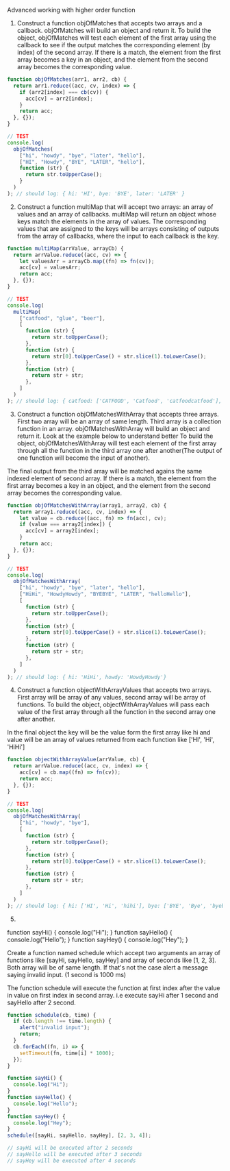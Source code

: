 Advanced working with higher order function

1. Construct a function objOfMatches that accepts two arrays and a callback. objOfMatches will build an object and return it. To build the object, objOfMatches will test each element of the first array using the callback to see if the output matches the corresponding element (by index) of the second array. If there is a match, the element from the first array becomes a key in an object, and the element from the second array becomes the corresponding value.

```js
function objOfMatches(arr1, arr2, cb) {
  return arr1.reduce((acc, cv, index) => {
    if (arr2[index] === cb(cv)) {
      acc[cv] = arr2[index];
    }
    return acc;
  }, {});
}

// TEST
console.log(
  objOfMatches(
    ["hi", "howdy", "bye", "later", "hello"],
    ["HI", "Howdy", "BYE", "LATER", "hello"],
    function (str) {
      return str.toUpperCase();
    }
  )
); // should log: { hi: 'HI', bye: 'BYE', later: 'LATER' }
```

2. Construct a function multiMap that will accept two arrays: an array of values and an array of callbacks. multiMap will return an object whose keys match the elements in the array of values. The corresponding values that are assigned to the keys will be arrays consisting of outputs from the array of callbacks, where the input to each callback is the key.

```js
function multiMap(arrValue, arrayCb) {
  return arrValue.reduce((acc, cv) => {
    let valuesArr = arrayCb.map((fn) => fn(cv));
    acc[cv] = valuesArr;
    return acc;
  }, {});
}

// TEST
console.log(
  multiMap(
    ["catfood", "glue", "beer"],
    [
      function (str) {
        return str.toUpperCase();
      },
      function (str) {
        return str[0].toUpperCase() + str.slice(1).toLowerCase();
      },
      function (str) {
        return str + str;
      },
    ]
  )
); // should log: { catfood: ['CATFOOD', 'Catfood', 'catfoodcatfood'], glue: ['GLUE', 'Glue', 'glueglue'], beer: ['BEER', 'Beer', 'beerbeer'] }
```

3. Construct a function objOfMatchesWithArray that accepts three arrays. First two array will be an array of same length. Third array is a collection function in an array. objOfMatchesWithArray will build an object and return it. Look at the example below to understand better
   To build the object, objOfMatchesWithArray will test each element of the first array through all the function in the third array one after another(The output of one function will become the input of another).

The final output from the third array will be matched agains the same indexed element of second array. If there is a match, the element from the first array becomes a key in an object, and the element from the second array becomes the corresponding value.

```js
function objOfMatchesWithArray(array1, array2, cb) {
  return array1.reduce((acc, cv, index) => {
    let value = cb.reduce((acc, fn) => fn(acc), cv);
    if (value === array2[index]) {
      acc[cv] = array2[index];
    }
    return acc;
  }, {});
}

// TEST
console.log(
  objOfMatchesWithArray(
    ["hi", "howdy", "bye", "later", "hello"],
    ["HiHi", "HowdyHowdy", "BYEBYE", "LATER", "helloHello"],
    [
      function (str) {
        return str.toUpperCase();
      },
      function (str) {
        return str[0].toUpperCase() + str.slice(1).toLowerCase();
      },
      function (str) {
        return str + str;
      },
    ]
  )
); // should log: { hi: 'HiHi', howdy: 'HowdyHowdy'}
```

4. Construct a function objectWithArrayValues that accepts two arrays. First array will be array of any values, second array will be array of functions.
   To build the object, objectWithArrayValues will pass each value of the first array through all the function in the second array one after another.

In the final object the key will be the value form the first array like hi and value will be an array of values returned from each function like ['HI', 'Hi', 'HiHi']

```js
function objectWithArrayValue(arrValue, cb) {
  return arrValue.reduce((acc, cv, index) => {
    acc[cv] = cb.map((fn) => fn(cv));
    return acc;
  }, {});
}

// TEST
console.log(
  objOfMatchesWithArray(
    ["hi", "howdy", "bye"],
    [
      function (str) {
        return str.toUpperCase();
      },
      function (str) {
        return str[0].toUpperCase() + str.slice(1).toLowerCase();
      },
      function (str) {
        return str + str;
      },
    ]
  )
); // should log: { hi: ['HI', 'Hi', 'hihi'], bye: ['BYE', 'Bye', 'byebye'], later: ['LATER', 'Later', 'laterlater'] }
```

5.

function sayHi() {
console.log("Hi");
}
function sayHello() {
console.log("Hello");
}
function sayHey() {
console.log("Hey");
}

Create a function named schedule which accept two arguments an array of functions like [sayHi, sayHello, sayHey] and array of seconds like [1, 2, 3]. Both array will be of same length. If that's not the case alert a message saying invalid input. (1 second is 1000 ms)

The function schedule will execute the function at first index after the value in value on first index in second array. i.e execute sayHi after 1 second and sayHello after 2 second.

```js
function schedule(cb, time) {
  if (cb.length !== time.length) {
    alert("invalid input");
    return;
  }
  cb.forEach((fn, i) => {
    setTimeout(fn, time[i] * 1000);
  });
}

function sayHi() {
  console.log("Hi");
}
function sayHello() {
  console.log("Hello");
}
function sayHey() {
  console.log("Hey");
}
schedule([sayHi, sayHello, sayHey], [2, 3, 4]);

// sayHi will be executed after 2 seconds
// sayHello will be executed after 3 seconds
// sayHey will be executed after 4 seconds
```
